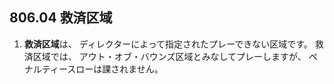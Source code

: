 ## 806.04 救済区域

1. **救済区域**は、
ディレクターによって指定されたプレーできない区域です。
救済区域では、
アウト・オブ・バウンズ区域とみなしてプレーしますが、
ペナルティースローは課されません。
